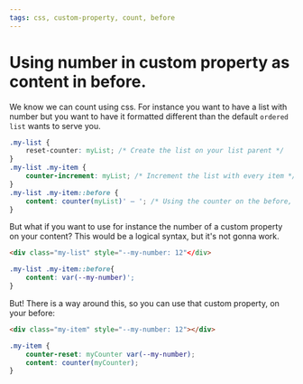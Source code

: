 ```yaml
---
tags: css, custom-property, count, before
---
```


# Using number in custom property as content in before.

We know we can count using css. For instance you want to have a list with number but you want to have it formatted different than the default `ordered list` wants to serve you.

```css
.my-list {
    reset-counter: myList; /* Create the list on your list parent */
}
.my-list .my-item {
    counter-increment: myList; /* Increment the list with every item */
}
.my-list .my-item::before {
    content: counter(myList)' – '; /* Using the counter on the before, with a long dash and two spaces on the end. */
}
```



But what if you want to use for instance the number of a custom property on your content? This would be a logical syntax, but it's not gonna work.

```html
<div class="my-list" style="--my-number: 12"</div>
```

```css 
.my-list .my-item::before{
    content: var(--my-number)';
}
```

But! There is a way around this, so you can use that custom property, on your before:

```html
<div class="my-item" style="--my-number: 12"></div>
```

```css 
.my-item {
    counter-reset: myCounter var(--my-number);
    content: counter(myCounter);
}
```
